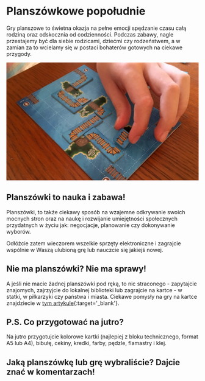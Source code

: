 # Planszówkowe popołudnie

Gry planszowe to świetna okazja na pełne emocji spędzanie czasu całą rodziną oraz odskocznia od codzienności. Podczas zabawy, nagle przestajemy być dla siebie rodzicami, dziećmi czy rodzeństwem, a w zamian za to wcielamy się w postaci bohaterów gotowych na ciekawe przygody.

![Planszówki](/img/2020-12-15.jpg)

## Planszówki to nauka i zabawa!

Planszówki, to także ciekawy sposób na wzajemne odkrywanie swoich mocnych stron oraz na naukę i rozwijanie umiejętności społecznych przydatnych w życiu jak: negocjacje, planowanie czy dokonywanie wyborów.

Odłóżcie zatem wieczorem wszelkie sprzęty elektroniczne i zagrajcie wspólnie w Waszą ulubioną grę lub nauczcie się jakiejś nowej.

## Nie ma planszówki? Nie ma sprawy!

A jeśli nie macie żadnej planszówki pod ręką, to nic straconego - zapytajcie znajomych, zajrzyjcie do lokalnej biblioteki lub zagrajcie na kartce - w statki, w piłkarzyki czy państwa i miasta. Ciekawe pomysły na gry na kartce znajdziecie w [tym artykule](https://zabawnik.org/wystarczy-kartka-i-dlugopis){:target='_blank'}.

## P.S. Co przygotować na jutro?

Na jutro przygotujcie kolorowe kartki (najlepiej z bloku technicznego, format A5 lub A4), bibułę, cekiny, kredki, farby, pędzle, flamastry i klej.

## Jaką planszówkę lub grę wybraliście? Dajcie znać w komentarzach!

